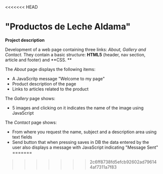<<<<<<< HEAD
# "Productos de Leche Aldama"
**Project description**

Development of a web page containing three links: *About, Gallery and Contact.* They contain a basic structure: **HTML5** (header, nav section, article and footer) and **CSS. **

The *About* page displays the following items:

- A JavaScritp message "Welcome to my page"
- Product description of the page
- Links to articles related to the product

The *Gallery* page shows:

- 5 images and clicking on it indicates the name of the image using JavaScript

The *Contact* page shows:

- From where you request the name, subject and a description area using text fields 
- Send button that when pressing saves in DB the data entered by the user also displays a message with JavaScript indicating "Message Sent"
=======

>>>>>>> 2c6ff8738fd5efcb92602ad796144af7311a7f83
